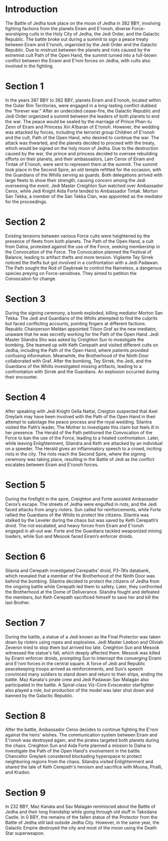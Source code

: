 # Introduction

The Battle of Jedha took place on the moon of Jedha in 382 BBY, involving fighting factions from the planets Eiram and E’ronoh, diverse Force-worshiping cults in the Holy City of Jedha, the Jedi Order, and the Galactic Republic.
The battle broke out during a summit to sign a peace treaty between Eiram and E’ronoh, organized by the Jedi Order and the Galactic Republic.
Due to mistrust between the planets and riots caused by the extremist cult Path of the Open Hand, the summit turned into a full-blown conflict between the Eirami and E’roni forces on Jedha, with cults also involved in the fighting.

# Section 1

In the years 387 BBY to 382 BBY, planets Eiram and E’ronoh, located within the Outer Rim Territories, were engaged in a long-lasting conflict dubbed the “forever war.” After an undecided cease-fire, the Galactic Republic and Jedi Order organized a summit between the leaders of both planets to end the war.
The peace would be sealed by the marriage of Prince Phan-tu Zenn of Eiram and Princess Xiri A’lbaran of E’ronoh.
However, the wedding was attacked by forces, including the terrorist group Children of E’ronoh and the cult, Path of the Open Hand, who desired to continue the war.
The attack was thwarted, and the planets decided to proceed with the treaty, which would be signed on the holy moon of Jedha.
Due to the destruction caused by the war, the prince and princess decided to oversee rebuilding efforts on their planets, and their ambassadors, Lain Cerox of Eiram and Tintak of E’ronoh, were sent to represent them at the summit.
The summit took place in the Second Spire, an old temple refitted for the occasion, with the Guardians of the Whills serving as guards.
Both delegations arrived with large fleets to show their strength, causing concern among the Jedi overseeing the event.
Jedi Master Creighton Sun watched over Ambassador Cerox, while Jedi Knight Aida Forte tended to Ambassador Tintak.
Morton San Tekka, a member of the San Tekka Clan, was appointed as the mediator for the proceedings.

# Section 2

Existing tensions between various Force cults were heightened by the presence of fleets from both planets.
The Path of the Open Hand, a cult from Dalna, protested against the use of the Force, seeking membership in the Convocation of the Force.
The Convocation planned the Festival of Balance, leading to artifact thefts and more tension.
Vigilante Tey Sirrek noticed the thefts but got involved in a confrontation with a Jedi Padawan.
The Path sought the Rod of Daybreak to control the Nameless, a dangerous species preying on Force-sensitives.
They aimed to petition the Convocation for change.

# Section 3

During the signing ceremony, a bomb exploded, killing mediator Morton San Tekka.
The Jedi and Guardians of the Whills attempted to find the culprits but faced conflicting accounts, pointing fingers at different factions.
Republic Chairperson Meldan appointed Tilson Graf as the new mediator, unaware that he was secretly working for the Path of the Open Hand.
Jedi Master Silandra Sho was asked by Creighton Sun to investigate the bombing.
She teamed up with Keth Cerepath and visited different cults on Jedha, including the Path of the Open Hand, where patients provided confusing information.
Meanwhile, the Brotherhood of the Ninth Door collaborated with Graf.
After the bombing, Tey Sirrek, the Jedi, and the Guardians of the Whills investigated missing artifacts, leading to a confrontation with Sirrek and the Guardians.
An explosion occurred during their encounter.

# Section 4

After speaking with Jedi Knight Gella Nattai, Creigton suspected that Axel Greylark may have been involved with the Path of the Open Hand in their attempt to sabotage the peace process and the royal wedding.
Silantra visited the Path’s leader, The Mother to investigate this claim but feels ill in her presence.
The Herald of the Path petitioned the Convocation of the Force to ban the use of the Force, leading to a heated confrontation.
Later, while leaving Enlightenment, Silandra and Keth are attacked by an individual on a speeder.
The Herald gives an inflammatory speech to a crowd, inciting riots in the city.
The riots reach the Second Spire, where the signing ceremony was taking place, resulting in the Battle of Jedi as the conflict escalates between Eiram and E’ronoh forces.

# Section 5

During the firefight in the spire, Creighton and Forte assisted Ambassador Cerox’s escape.
The streets of Jedha were engulfed in riots, and the Jedi faced attacks from angry rioters.
Sun called for reinforcements, while Forte rallied the Guardians of the Whills to protect the citizens.
Silantra was stalked by the Leveler during the chaos but was saved by Keth Cerepath’s droid.
The riot escalated, and heavy forces from Eiram and E’ronoh engaged in all-out war.
Forte and the Guardians tackled weaponized mining loaders, while Sun and Mesook faced Eiram’s enforcer droids.

# Section 6

Silanta and Cerepath investigated Cerepaths’ droid, P3-7A’s databank, which revealed that a member of the Brotherhood of the Ninth Door was behind the bombing.
Silantra decided to protect the citizens of Jedha from the ongoing battle while Cerepath led them to safety.
Later, they confronted the Brotherhood at the Dome of Deliverance.
Silandra fought and defeated the members, but Keth Cerepath sacrificed himself to save her and kill the last Brother.

# Section 7

During the battle, a statue of a Jedi known as the Final Protector was taken down by rioters using ropes and explosives.
Jedi Master Leebon and Oliviah Zeveron tried to stop them but arrived too late.
Creighton Sun and Mesook witnessed the statue's fall, which deeply affected them.
Mesook was killed by Eirami enforcer droids, prompting Sun to intercept the converging Eirami and E'roni forces in the central square.
A force of Jedi and Republic peacekeeping troops arrived as reinforcements, and Sun's speech convinced many soldiers to stand down and return to their ships, ending the battle.
Maz Kanata's pirate crew and Jedi Padawan Sav Malagán also participated in the battle.
A Spiral-class Viz-Core Eviscerator starfighter also played a role, but production of the model was later shut down and banned by the Galactic Republic.

# Section 8

After the battle, Ambassador Cerox decides to continue fighting the E'roni against the heirs' wishes.
The communication system between Eiram and E'ronoh was destroyed again, and the pirates targeted both planets during the chaos.
Creighton Sun and Aida Forte planned a mission to Dalna to investigate the Path of the Open Hand's involvement in the battle.
Chancellor Greylark considered blockading hyperspace to protect neighboring regions from the chaos.
Silandra visited Enlightenment and shared the tale of Keth Cerepath's heroism and sacrifice with Moona, Piralli, and Kradon.

# Section 9

In 232 BBY, Maz Kanata and Sav Malagán reminisced about the Battle of Jedha and their long friendship while going through old stuff in Takodana Castle.
In 0 BBY, the remains of the fallen statue of the Protector from the Battle of Jedha still laid outside Jedha City.
However, in the same year, the Galactic Empire destroyed the city and most of the moon using the Death Star superweapon.
